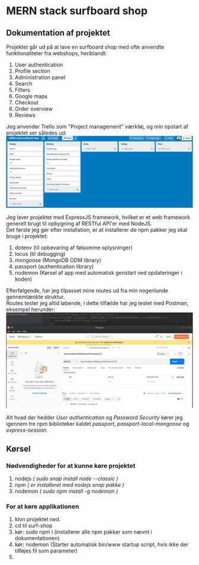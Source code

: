 # MERN stack surfboard shop

## Dokumentation af projektet
Projektet går ud på at lave en surfboard shop med ofte anvendte funktionaliteter fra webshops, heriblandt:
1. User authentication
2. Profile section
3. Administration panel
4. Search
5. Filters
6. Google maps
7. Checkout
8. Order overview
9. Reviews

Jeg anvender Trello som "Project management" værktøj, og min opstart af projektet ser således ud:<br />
![](assets/billede1.png)

Jeg laver projektet med ExpressJS framework, hvilket er et web framework generelt brugt til opbygning af RESTful API'er med NodeJS.<br />
Det første jeg gør efter installation, er at installerer de npm pakker jeg skal bruge i projektet:
1. dotenv (til opbevaring af følsomme oplysninger)
2. locus (til debugging)
3. mongoose (MongoDB ODM library)
4. passport (authentication library)
5. nodemon (Kørsel af app med automatisk genstart ved opdateringer i koden)

Efterfølgende, har jeg tilpasset mine routes ud fra min nogenlunde gennemtænkte struktur.<br />
Routes tester jeg altid løbende, i dette tilfælde har jeg testet med Postman, eksempel herunder: <br />
![](assets/billede2.png)

Alt hvad der hedder *User authentication* og *Password Security* kører jeg igennem tre npm biblioteker kaldet _passport_, _passport-local-mongoose_ og _express-session_.

## Kørsel
### Nødvendigheder for at kunne køre projektet
1. nodejs _( sudo snap install node --classic )_
2. npm _( er installeret med nodejs snap pakke )_
3. nodemon _( sudo npm install -g nodemon )_

### For at køre applikationen
1. klon projektet ned.
2. cd til surf-shop
3. kør: sudo npm i (installerer alle npm pakker som nævnt i dokumentationen)
4. kør: nodemon (Starter automatisk bin/www startup script, hvis ikke der tilføjes fil som parameter)
5. 


